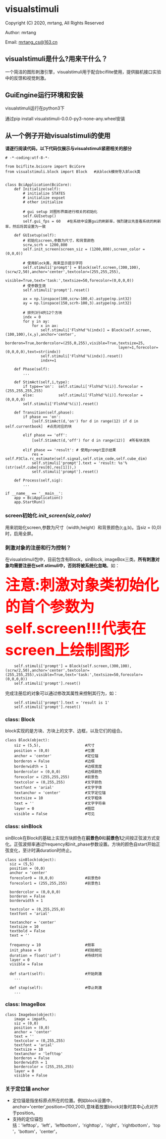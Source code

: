 # visualstimuli
Copyright (C) 2020, mrtang, All Rights Reserved

Author: mrtang

Email: mrtang_cs@163.cn

## visualstimuli是什么?用来干什么？
一个简洁的图形刺激引擎，visualstimuli用于配合bciflite使用，提供脑机接口实验中的反馈和视觉刺激。


## GuiEngine运行环境和安装
visualstimuli运行在python3下

通过pip install visualstimuli-0.0.0-py3-none-any.wheel安装


## 从一个例子开始visualstimuli的使用
**请逐行阅读代码，以下代码仅展示与visualstimuli紧密相关的部分**

```pythonscript
# -*-coding:utf-8-*-

from bciflite.bcicore import BciCore
from visualstimuli.block import Block   #从block模块导入Block类


class BciApplication(BciCore):
    def Initialize(self):
        # initialize STATES
        # initialize expset
        # other initialize
        
        # gui setup 对图形界面进行相关的初始化
        self.GUIsetup()
        self.gui_fps = 60   #在系统中设置gui的刷新率，强烈建议先查看系统的刷新率，然后将其设置为一致
        
    def GUIsetup(self):
        # 初始化screen,参数为尺寸，和背景颜色
        scrw,scrh = 1200,800
        self.init_screen(screen_siz = (1200,800),screen_color = (0,0,0))
        
        # 使用Block类，用来显示提示字符
        self.stimuli['prompt'] = Block(self.screen,(300,100),(scrw/2,50),anchor='center',textcolor=(255,255,255),
                                       visible=True,text='task:',textsize=50,forecolor=(0,0,0,0))
        # 使参数生效
        self.stimuli['prompt'].reset()

        ax = np.linspace(100,scrw-100,4).astype(np.int32)
        ay = np.linspace(150,scrh-100,3).astype(np.int32)

        # 排列3行4列12个方块
        indx = 0
        for y in ay:
            for x in ax:
                self.stimuli['Flsh%d'%(indx)] = Block(self.screen,(100,100),(x,y),anchor='center',
                                                   borderon=True,bordercolor=(255,0,255),visible=True,textsize=25,
                                                   layer=1,forecolor=(0,0,0,0),text=str(indx))
                self.stimuli['Flsh%d'%(indx)].reset()
                indx+=1

    def Phase(self):
        ...

    def StimAct(self,i,type):
        if type=='on':  self.stimuli['Flsh%d'%(i)].forecolor = (255,255,255,255)
        else:           self.stimuli['Flsh%d'%(i)].forecolor = (0,0,0,0)
        self.stimuli['Flsh%d'%(i)].reset()

    def Transition(self,phase):        
        if phase == 'on':
            [self.StimAct(d,'on') for d in range(12) if d in self.currentbook]  #点亮对应的块
        
        elif phase == 'off':
            [self.StimAct(d,'off') for d in range(12)]  #所有块消失
        
        elif phase == 'result': # 使用prompt显示结果
            res = self.P3Cla.rc_estimate(self.signal,self.stim_code,self.cube_dim)
            self.stimuli['prompt'].text = 'result: %s'%(str(self.cube[res[0],res[1]]),)
            self.stimuli['prompt'].reset()
        
    def Process(self,sig):
        ...

if __name__ == '__main__':
    app = BciApplication()
    app.StartRun()
```

### screen初始化 *init_screen(siz,color)*
用来初始化screen,参数为尺寸（width,height）和背景颜色(r,g,b)。当siz = (0,0)时，启用全屏。

### 刺激对象的注册和行为控制？
在visualstimuli包中，目前包含有Block，sinBlock, imageBox三类。**所有刺激对象均需要注册在self.stimuli中，否则将被系统化忽略**。如：

**<font color=#ff0000 size=9>注意:刺激对象类初始化的首个参数为self.screen!!!代表在screen上绘制图形</font>**

```pythonscript
    self.stimuli['prompt'] = Block(self.screen,(300,100),(scrw/2,50),anchor='center',textcolor=(255,255,255),visible=True,text='task:',textsize=50,forecolor=(0,0,0,0))
    self.stimuli['prompt'].reset()

```
完成注册后的对象可以通过修改其属性来控制其行为，如：
```pythonscript
    self.stimuli['prompt'].text = 'result is 1'
    self.stimuli['prompt'].reset()
```

### class: Block
block实现的是方块、方块上的文字、边框，以及它们的组合。
```pythonscript
class Block(object):
    siz = (5,5),                    #尺寸
    position = (0,0)                #位置
    anchor = 'center'               #定位锚
    borderon = False                #边框
    borderwidth = 1                 #边框宽度
    bordercolor = (0,0,0)           #边框颜色
    forecolor = (255,255,255)       #前景色
    textcolor = (0,255,255)         #文字颜色
    textfont = 'arial'              #文字字体
    textanchor = 'center'           #文字定位锚
    textsize = 10                   #文字粗体
    text = ''                       #文字字符串
    layer = 0                       #图层
    visible = False                 #可见
```

### class: sinBlock
sinBlcok在Block的基础上实现方块颜色在**前景色0**和**前景色1**之间按正弦波方式变化。正弦波频率通过frequency和init_phase参数设置。方块的颜色自start开始正弦变化，至计时满duration时终止。

```pythonscript
class sinBlock(object):
  siz = (5,5)                   
  position = (0,0)                  
  anchor = 'center'                 
  forecolor0 = (0,0,0)              #前景色0
  forecolor1 = (255,255,255)        #前景色1

  bordercolor = (0,0,0,0)           
  borderon = False
  borderwidth = 1

  textcolor = (0,255,255,0)
  textfont = 'arial'
  
  textanchor = 'center'
  textsize = 10
  textbold = False
  text = ''
  
  frequency = 10                    #频率
  init_phase = 0                    #初始相位
  duration = float('inf')           #持续时间
  layer = 0                         
  visible = False
  
  def start(self):                  #开始刺激
    ...

  def stop(self):                   #停止刺激
    ...
```

### class: ImageBox
```
class Imagebox(object):
    image = impath,
    siz = (0,0)
    position = (0,0)
    anchor = 'center'
    text = ''
    textcolor = (0,255,255)
    textfont = 'arial'
    textsize = 10
    textanchor = 'lefttop'
    borderon = False
    borderwidth = 1
    bordercolor = (255,255,255)
    layer = 0
    visible = False
```

### 关于定位锚 anchor
* 定位锚是指坐标原点所在的位置。例如block设置中，anchor='center',position=(100,200),意味着放置block对象时其中心点对齐于position。
* 支持的定位锚包括：'lefttop'，'left'，'leftbottom'，'righttop'，'right'，'rightbottom'，'top'，'bottom'，'center'，




